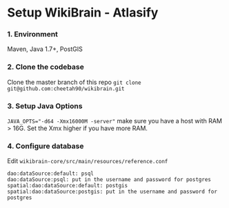 # Setup WikiBrain - Atlasify
### 1. Environment
Maven, Java 1.7+, PostGIS

### 2. Clone the codebase
Clone the master branch of this repo
`git clone git@github.com:cheetah90/wikibrain.git`

### 3. Setup Java Options
`JAVA_OPTS="-d64 -Xmx16000M -server"` make sure you have a host with RAM > 16G. Set the Xmx higher if you have more RAM.

### 4. Configure database
Edit `wikibrain-core/src/main/resources/reference.conf`
```
dao:dataSource:default: psql
dao:dataSource:psql: put in the username and password for postgres
spatial:dao:dataSource:default: postgis
spatial:dao:dataSource:postgis: put in the username and password for postgres
```
